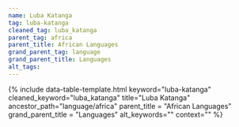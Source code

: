 ```yaml
---
name: Luba Katanga
tag: luba-katanga
cleaned_tag: luba_katanga
parent_tag: africa
parent_title: African Languages
grand_parent_tag: language
grand_parent_title: Languages
alt_tags: 
---
```


{% include data-table-template.html 
  keyword="luba-katanga" 
  cleaned_keyword="luba_katanga" 
  title="Luba Katanga"
  ancestor_path="language/africa" 
  parent_title = "African Languages"
  grand_parent_title = "Languages"
  alt_keywords=""
  context=""
%}

